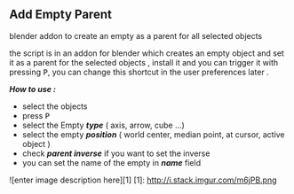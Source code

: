 ## Add Empty Parent
blender addon to create an empty as a parent for all selected objects


the script is in an addon for blender  which creates an empty object and set it as a parent for the selected objects , install it and you can trigger it with pressing <kbd>P</kbd>, you can change this shortcut in the user preferences later .

***How to use :***

 - select the objects
 - press <kbd>P</kbd>
 - select the Empty ***type*** ( axis, arrow, cube ...)
 - select the empty ***position*** ( world center, median point, at cursor, active object )
 - check ***parent inverse*** if you want to set the inverse
 - you can set the name of the empty in ***name*** field

![enter image description here][1]
[1]: http://i.stack.imgur.com/m6jPB.png
